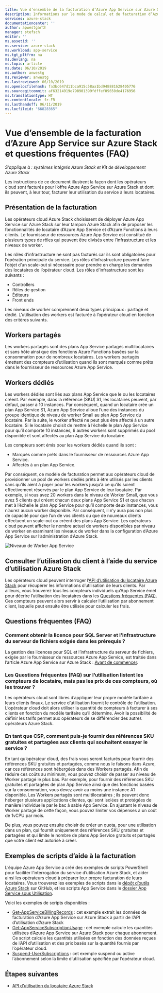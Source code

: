 ```yaml
---
title: Vue d’ensemble de la facturation d’Azure App Service sur Azure Stack et questions fréquentes (FAQ) | Microsoft Docs
description: Informations sur le mode de calcul et de facturation d’Azure App Service sur Azure Stack.
services: azure-stack
documentationcenter: ''
author: apwestgarth
manager: stefsch
editor: ''
ms.assetid: ''
ms.service: azure-stack
ms.workload: app-service
ms.tgt_pltfrm: na
ms.devlang: na
ms.topic: article
ms.date: 06/10/2019
ms.author: anwestg
ms.reviewer: anwestg
ms.lastreviewed: 06/10/2019
ms.openlocfilehash: fa3bc647d11bca915c58aa1bd948881628405776
ms.sourcegitcommit: af63214919e798901399fdffef09650de4176956
ms.translationtype: HT
ms.contentlocale: fr-FR
ms.lasthandoff: 06/11/2019
ms.locfileid: "66828365"
---
```

# <a name="azure-app-service-on-azure-stack-billing-overview-and-faq"></a>Vue d’ensemble de la facturation d’Azure App Service sur Azure Stack et questions fréquentes (FAQ)

*S’applique à : systèmes intégrés Azure Stack et Kit de développement Azure Stack*

Les instructions de ce document illustrent la façon dont les opérateurs cloud sont facturés pour l’offre Azure App Service sur Azure Stack et dont ils peuvent, à leur tour, facturer leur utilisation du service à leurs locataires.

## <a name="billing-overview"></a>Présentation de la facturation

Les opérateurs cloud Azure Stack choisissent de déployer Azure App Service sur Azure Stack sur leur tampon Azure Stack afin de proposer les fonctionnalités de locataire d’Azure App Service et d’Azure Functions à leurs clients.  Le fournisseur de ressources Azure App Service est constitué de plusieurs types de rôles qui peuvent être divisés entre l’infrastructure et les niveaux de worker.

Les rôles d’infrastructure ne sont pas facturés car ils sont obligatoires pour l’opération principale du service.  Les rôles d’infrastructure peuvent faire l’objet d’un scale-out si nécessaire pour prendre en charge les demandes des locataires de l’opérateur cloud.  Les rôles d’infrastructure sont les suivants :

- Controllers
- Rôles de gestion
- Éditeurs
- Front ends

Les niveaux de worker comprennent deux types principaux : partagé et dédié. L’utilisation des workers est facturée à l’opérateur cloud en fonction des critères suivants.

## <a name="shared-workers"></a>Workers partagés

Les workers partagés sont des plans App Service partagés multilocataires et sans hôte ainsi que des fonctions Azure Functions basées sur la consommation pour de nombreux locataires. Les workers partagés émettent des compteurs d’utilisation quand ils sont marqués comme prêts dans le fournisseur de ressources Azure App Service.

## <a name="dedicated-workers"></a>Workers dédiés

Les workers dédiés sont liés aux plans App Service que le ou les locataires créent. Par exemple, dans la référence (SKU) S1, les locataires peuvent, par défaut, passer à 10 instances. Par conséquent, quand un locataire crée un plan App Service S1, Azure App Service alloue l’une des instances du groupe identique de niveau de worker Small au plan App Service du locataire. Par la suite, le worker affecté ne peut plus être affecté à un autre locataire.  Si le locataire choisit de mettre à l’échelle le plan App Service pour qu’il comporte 10 instances, 9 autres workers sont supprimés du pool disponible et sont affectés au plan App Service du locataire.

Les compteurs sont émis pour les workers dédiés quand ils sont :

- Marqués comme prêts dans le fournisseur de ressources Azure App Service.
- Affectés à un plan App Service.

Par conséquent, ce modèle de facturation permet aux opérateurs cloud de provisionner un pool de workers dédiés prêts à être utilisés par les clients sans qu’ils aient à payer pour les workers jusqu’à ce qu’ils soient effectivement réservés par le plan App Service de leur locataire. Par exemple, si vous avez 20 workers dans le niveau de Worker Small, que vous avez 5 clients qui créent chacun deux plans App Service S1 et que chacun met à l’échelle le plan App Service pour qu’il comporte deux instances, vous n’aurez aucun worker disponible. Par conséquent, il n’y aura pas non plus de capacité pour que l’un de vos clients ou que de nouveaux clients effectuent un scale-out ou créent des plans App Service. Les opérateurs cloud peuvent afficher le nombre actuel de workers disponibles par niveau de worker en examinant les niveaux de worker dans la configuration d’Azure App Service sur l’administration d’Azure Stack.

![Niveaux de Worker App Service][1]

## <a name="see-customer-usage-using-the-azure-stack-usage-service"></a>Consulter l’utilisation du client à l’aide du service d’utilisation Azure Stack

Les opérateurs cloud peuvent interroger l’[API d’utilisation du locataire Azure Stack](azure-stack-tenant-resource-usage-api.md) pour récupérer les informations d’utilisation de leurs clients. Par ailleurs, vous trouverez tous les compteurs individuels qu’App Service émet pour décrire l’utilisation des locataires dans les [Questions fréquentes (FAQ)](azure-stack-usage-related-faq.md). Ces compteurs peuvent alors servir à calculer l’utilisation par abonnement client, laquelle peut ensuite être utilisée pour calculer les frais.

## <a name="frequently-asked-questions"></a>Questions fréquentes (FAQ)

### <a name="how-do-i-license-the-sql-server-and-file-server-infrastructure-required-in-the-pre-requisites"></a>Comment obtenir la licence pour SQL Server et l’infrastructure du serveur de fichiers exigée dans les prérequis ?

La gestion des licences pour SQL et l’infrastructure du serveur de fichiers, exigée par le fournisseur de ressources Azure App Service, est traitée dans l’article Azure App Service sur Azure Stack : [Avant de commencer](azure-stack-app-service-before-you-get-started.md#licensing-concerns-for-required-file-server-and-sql-server).

### <a name="the-usage-faq-lists-the-tenant-meters-but-not-the-prices-for-those-meters-where-can-i-find-them"></a>Les Questions fréquentes (FAQ) sur l’utilisation listent les compteurs de locataire, mais pas les prix de ces compteurs, où les trouver ?

Les opérateurs cloud sont libres d’appliquer leur propre modèle tarifaire à leurs clients finaux. Le service d’utilisation fournit le contrôle de l’utilisation. L’opérateur cloud doit alors utiliser la quantité de compteurs à facturer à ses clients en fonction du modèle tarifaire qu’il détermine. Avoir la possibilité de définir les tarifs permet aux opérateurs de se différencier des autres opérateurs Azure Stack.

### <a name="as-a-csp-how-can-i-offer-free-and-shared-skus-for-customers-to-trial-the-service"></a>En tant que CSP, comment puis-je fournir des références SKU gratuites et partagées aux clients qui souhaitent essayer le service ?

En tant qu’opérateur cloud, des frais vous seront facturés pour fournir des références SKU gratuites et partagées, comme nous le faisons dans Azure, car ces références sont hébergées dans des Workers partagés.  Afin de réduire ces coûts au minimum, vous pouvez choisir de passer au niveau de Worker partagé le plus bas.  Par exemple, pour fournir des références SKU gratuites et partagées de plan App Service ainsi que des fonctions basées sur la consommation, vous devez avoir au moins une instance A1 disponible.  Les Workers partagés sont multilocataires ; ils peuvent donc héberger plusieurs applications clientes, qui sont isolées et protégées de manière individuelle par le bac à sable App Service.  En ajustant le niveau de Worker partagé de cette façon, vous pouvez limiter vos dépenses à un coût de 1vCPU par mois.

De plus, vous pouvez ensuite choisir de créer un quota, pour une utilisation dans un plan, qui fournit uniquement des références SKU gratuites et partagées et qui limite le nombre de plans App Service gratuits et partagés que votre client est autorisé à créer.

## <a name="sample-scripts-to-assist-with-billing"></a>Exemples de scripts d’aide à la facturation

L’équipe Azure App Service a créé des exemples de scripts PowerShell pour faciliter l’interrogation du service d’utilisation Azure Stack, et aider ainsi les opérateurs cloud à préparer leur propre facturation de leurs locataires.  Vous trouverez les exemples de scripts dans le [dépôt d’outils Azure Stack](https://github.com/Azure/AzureStack-tools) sur GitHub, et les scripts App Service dans le [dossier App Service sous Utilisation](https://github.com/Azure/AzureStack-Tools/tree/master/Usage/AppService).

Voici les exemples de scripts disponibles :

- [Get-AppServiceBillingRecords](https://github.com/Azure/AzureStack-Tools/blob/master/Usage/AppService/Get-AppServiceBillingRecords.ps1) : cet exemple extrait les données de facturation d’Azure App Service sur Azure Stack à partir de l’API d’utilisation d’Azure Stack
- [Get-AppServiceSubscriptionUsage](https://github.com/Azure/AzureStack-Tools/blob/master/Usage/AppService/Get-AppServiceSubscriptionUsage.ps1) : cet exemple calcule les quantités utilisées d’Azure App Service sur Azure Stack pour chaque abonnement.  Ce script calcule les quantités utilisées en fonction des données reçues de l’API d’utilisation et des prix basés sur la quantité fournis par l’opérateur cloud.
- [Suspend-UserSubscriptions](https://github.com/Azure/AzureStack-Tools/blob/master/Usage/AppService/Suspend-UserSubscriptions.ps1) : cet exemple suspend ou active l’abonnement selon la limite d’utilisation spécifiée par l’opérateur cloud.

## <a name="next-steps"></a>Étapes suivantes

- [API d’utilisation du locataire Azure Stack](azure-stack-tenant-resource-usage-api.md)

<!--Image references-->
[1]: ./media/app-service-billing-faq/app-service-worker-tiers.png
